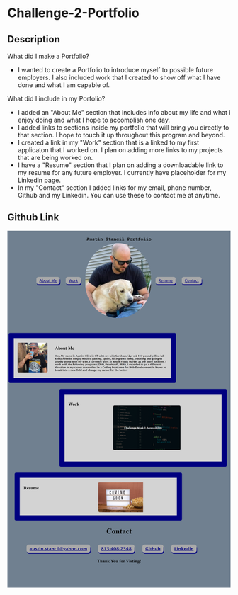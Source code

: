 # Challenge-2-Portfolio

## Description

What did I make a Portfolio?

- I wanted to create a Portfolio to introduce myself to possible future employers. I also included work that I created to show off what I have done and what I am capable of. 

What did I include in my Porfolio? 

- I added an "About Me" section that includes info about my life and what i enjoy doing and what I hope to accomplish one day.
- I added links to sections inside my portfolio  that will bring you directly to that section. I hope to touch it up throughout this program and beyond. 
- I created a link in my "Work" section that is a linked to my first applicaton that I worked on. I plan on adding more links to my projects that are being worked on. 
- I have a "Resume" section that I plan on adding a downloadable link to my resume for any future employer. I currently have placeholder for my Linkedin page.
- In my "Contact" section I added links for my email, phone number, Github and my Linkedin. You can use these to contact me at anytime.

## Github Link


![Screenshot](assets\images\127.0.0.1_5500_index.html.png)